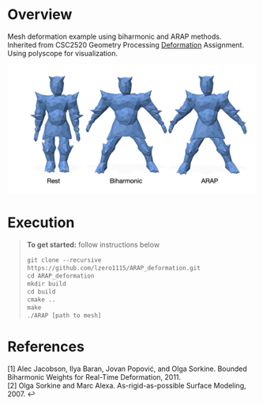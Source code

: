 # Overview
Mesh deformation example using biharmonic and ARAP methods.  
Inherited from CSC2520 Geometry Processing [Deformation](https://github.com/alecjacobson/geometry-processing-deformation) Assignment.  
Using polyscope for visualization.  

<img src="deformation.png" alt="img1" width="800"/>   

# Execution
> **To get started:** follow instructions below
> 
>     git clone --recursive https://github.com/lzero1115/ARAP_deformation.git
>     cd ARAP_deformation
>     mkdir build
>     cd build
>     cmake ..
>     make
>     ./ARAP [path to mesh]
> 

# References
[1] Alec Jacobson, Ilya Baran, Jovan Popović, and Olga Sorkine. Bounded Biharmonic Weights for Real-Time Deformation, 2011.   
[2] Olga Sorkine and Marc Alexa. As-rigid-as-possible Surface Modeling, 2007. ↩
